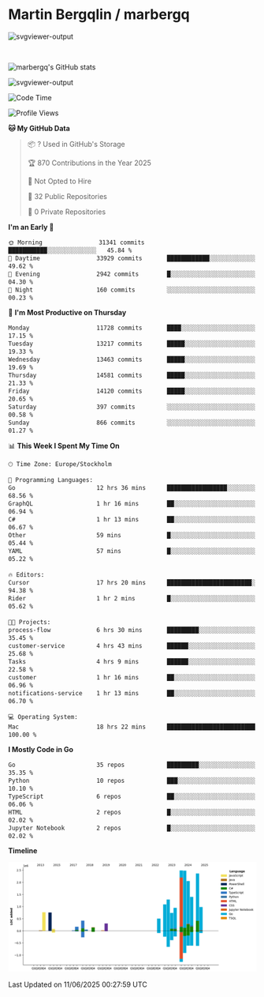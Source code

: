 # Martin Bergqlin / marbergq

![svgviewer-output](https://user-images.githubusercontent.com/2405410/206014777-22d41ecb-c24f-421d-b7d9-bba2cb5bb0de.svg)

<br>

<!--- [![Martin's Week](https://github-readme-stats.vercel.app/api/wakatime?username=marbergq&theme=dark)](https://github.com/anuraghazra/github-readme-stats) -->

![marbergq's GitHub stats](https://github-readme-stats.vercel.app/api?username=marbergq&count_private=true&show_icons=true)

![svgviewer-output](https://wakatime.com/badge/user/3f0a2069-6683-4e19-9a4a-7d21ea815067.svg)

<!--START_SECTION:waka-->
![Code Time](http://img.shields.io/badge/Code%20Time-5%2C153%20hrs%2021%20mins-blue)

![Profile Views](http://img.shields.io/badge/Profile%20Views-1-blue)

**🐱 My GitHub Data** 

> 📦 ? Used in GitHub's Storage 
 > 
> 🏆 870 Contributions in the Year 2025
 > 
> 🚫 Not Opted to Hire
 > 
> 📜 32 Public Repositories 
 > 
> 🔑 0 Private Repositories 
 > 
**I'm an Early 🐤** 

```text
🌞 Morning                31341 commits       ███████████░░░░░░░░░░░░░░   45.84 % 
🌆 Daytime                33929 commits       ████████████░░░░░░░░░░░░░   49.62 % 
🌃 Evening                2942 commits        █░░░░░░░░░░░░░░░░░░░░░░░░   04.30 % 
🌙 Night                  160 commits         ░░░░░░░░░░░░░░░░░░░░░░░░░   00.23 % 
```
📅 **I'm Most Productive on Thursday** 

```text
Monday                   11728 commits       ████░░░░░░░░░░░░░░░░░░░░░   17.15 % 
Tuesday                  13217 commits       █████░░░░░░░░░░░░░░░░░░░░   19.33 % 
Wednesday                13463 commits       █████░░░░░░░░░░░░░░░░░░░░   19.69 % 
Thursday                 14581 commits       █████░░░░░░░░░░░░░░░░░░░░   21.33 % 
Friday                   14120 commits       █████░░░░░░░░░░░░░░░░░░░░   20.65 % 
Saturday                 397 commits         ░░░░░░░░░░░░░░░░░░░░░░░░░   00.58 % 
Sunday                   866 commits         ░░░░░░░░░░░░░░░░░░░░░░░░░   01.27 % 
```


📊 **This Week I Spent My Time On** 

```text
🕑︎ Time Zone: Europe/Stockholm

💬 Programming Languages: 
Go                       12 hrs 36 mins      █████████████████░░░░░░░░   68.56 % 
GraphQL                  1 hr 16 mins        ██░░░░░░░░░░░░░░░░░░░░░░░   06.94 % 
C#                       1 hr 13 mins        ██░░░░░░░░░░░░░░░░░░░░░░░   06.67 % 
Other                    59 mins             █░░░░░░░░░░░░░░░░░░░░░░░░   05.44 % 
YAML                     57 mins             █░░░░░░░░░░░░░░░░░░░░░░░░   05.22 % 

🔥 Editors: 
Cursor                   17 hrs 20 mins      ████████████████████████░   94.38 % 
Rider                    1 hr 2 mins         █░░░░░░░░░░░░░░░░░░░░░░░░   05.62 % 

🐱‍💻 Projects: 
process-flow             6 hrs 30 mins       █████████░░░░░░░░░░░░░░░░   35.45 % 
customer-service         4 hrs 43 mins       ██████░░░░░░░░░░░░░░░░░░░   25.68 % 
Tasks                    4 hrs 9 mins        ██████░░░░░░░░░░░░░░░░░░░   22.58 % 
customer                 1 hr 16 mins        ██░░░░░░░░░░░░░░░░░░░░░░░   06.96 % 
notifications-service    1 hr 13 mins        ██░░░░░░░░░░░░░░░░░░░░░░░   06.70 % 

💻 Operating System: 
Mac                      18 hrs 22 mins      █████████████████████████   100.00 % 
```

**I Mostly Code in Go** 

```text
Go                       35 repos            █████████░░░░░░░░░░░░░░░░   35.35 % 
Python                   10 repos            ███░░░░░░░░░░░░░░░░░░░░░░   10.10 % 
TypeScript               6 repos             ██░░░░░░░░░░░░░░░░░░░░░░░   06.06 % 
HTML                     2 repos             █░░░░░░░░░░░░░░░░░░░░░░░░   02.02 % 
Jupyter Notebook         2 repos             █░░░░░░░░░░░░░░░░░░░░░░░░   02.02 % 
```



**Timeline**

![Lines of Code chart](https://raw.githubusercontent.com/marbergq/marbergq/main/assets/bar_graph.png)


 Last Updated on 11/06/2025 00:27:59 UTC
<!--END_SECTION:waka-->
